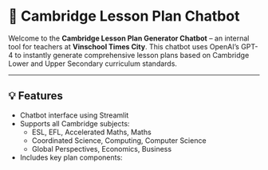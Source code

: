 # 🤖 Cambridge Lesson Plan Chatbot

Welcome to the **Cambridge Lesson Plan Generator Chatbot** – an internal tool for teachers at **Vinschool Times City**. This chatbot uses OpenAI’s GPT-4 to instantly generate comprehensive lesson plans based on Cambridge Lower and Upper Secondary curriculum standards.

---

## 💡 Features

- Chatbot interface using Streamlit
- Supports all Cambridge subjects:
  - ESL, EFL, Accelerated Maths, Maths
  - Coordinated Science, Computing, Computer Science
  - Global Perspectives, Economics, Business
- Includes key plan components:
